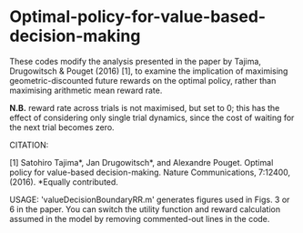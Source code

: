 # Optimal-policy-for-value-based-decision-making

These codes modify the analysis presented in the paper by Tajima, Drugowitsch & Pouget (2016) [1], to examine the implication of maximising geometric-discounted future rewards on the optimal policy, rather than maximising arithmetic mean reward rate.

**N.B.** reward rate across trials is not maximised, but set to 0; this has the effect of considering only single trial dynamics, since the cost of waiting for the next trial becomes zero. 


CITATION:

[1] Satohiro Tajima*, Jan Drugowitsch*, and Alexandre Pouget.
Optimal policy for value-based decision-making. 
Nature Communications, 7:12400, (2016). 
*Equally contributed.


USAGE:
'valueDecisionBoundaryRR.m' generates figures used in Figs. 3 or 6 in the paper.  You can switch the utility function and reward calculation assumed in the model by removing commented-out lines in the code. 
